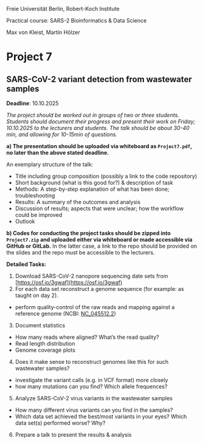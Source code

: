 Freie Universität Berlin, Robert-Koch Institute

Practical course: SARS-2 Bioinformatics & Data Science

Max von Kleist, Martin Hölzer

# Project 7

## SARS-CoV-2 variant detection from wastewater samples

**Deadline**: 10.10.2025

*The project should be worked out in groups of two or three students. Students should document their progress and present their work on Friday; 10.10.2025 to the lecturers and students. The talk should be about 30-40 min, and allowing for 10-15min of questions.*

**a) The presentation should be uploaded via whiteboard as `Project7.pdf`, no later than the above stated deadline.**

An exemplary structure of the talk: 
*	Title including group composition (possibly a link to the code repository)
*	Short background (what is this good for?) & description of task
*	Methods: A step-by-step explanation of what has been done; troubleshooting
*	Results: A summary of the outcomes and analysis
*	Discussion of results; aspects that were unclear; how the workflow could be improved 
*	Outlook

**b) Codes for conducting the project tasks should be zipped into `Project7.zip` and uploaded either via whiteboard or made accessible via GitHub or GitLab.** In the latter case, a link to the repo should be provided on the slides and the repo must be accessible to the lecturers.

**Detailed Tasks:**

1) Download SARS-CoV-2 nanopore sequencing date sets from [https://osf.io/3gwaf](https://osf.io/3gwaf) 
2) For each data set reconstruct a genome sequence (for example: as taught on day 2).
  * perform quality-control of the raw reads and mapping against a reference genome (NCBI: [NC_045512.2](https://www.ncbi.nlm.nih.gov/nuccore/NC_045512.2))
3) Document statistics 
  * How many reads where aligned? What’s the read quality?
  * Read length distribution
  * Genome coverage plots
4) Does it make sense to reconstruct genomes like this for such wastewater samples?
  * investigate the variant calls (e.g. in VCF format) more closely
  * how many mutations can you find? Which allele frequences? 
5) Analyze SARS-CoV-2 virus variants in the wastewater samples
  * How many different virus variants can you find in the samples?
  * Which data set achieved the best/most variants in your eyes? Which data set(s) performed worse? Why? 
6) Prepare a talk to present the results & analysis
